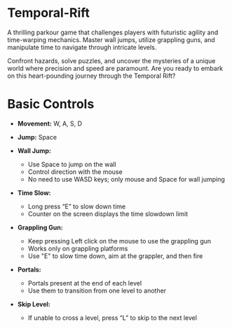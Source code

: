 # Temporal-Rift
A thrilling parkour game that challenges players with futuristic agility and time-warping mechanics. Master wall jumps, utilize grappling guns, and manipulate time to navigate through intricate levels.

Confront hazards, solve puzzles, and uncover the mysteries of a unique world where precision and speed are paramount. Are you ready to embark on this heart-pounding journey through the Temporal Rift?

# Basic Controls

- **Movement:** W, A, S, D
- **Jump:** Space
- **Wall Jump:**
  - Use Space to jump on the wall
  - Control direction with the mouse
  - No need to use WASD keys; only mouse and Space for wall jumping

- **Time Slow:**
  - Long press “E” to slow down time
  - Counter on the screen displays the time slowdown limit

- **Grappling Gun:**
  - Keep pressing Left click on the mouse to use the grappling gun
  - Works only on grappling platforms
  - Use "E" to slow time down, aim at the grappler, and then fire

- **Portals:**
  - Portals present at the end of each level
  - Use them to transition from one level to another

- **Skip Level:**
  - If unable to cross a level, press “L” to skip to the next level

